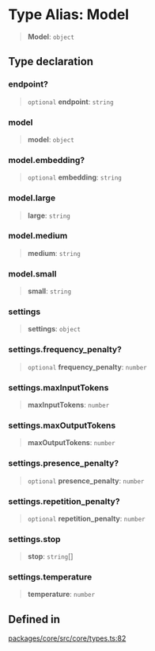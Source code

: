 # Type Alias: Model

> **Model**: `object`

## Type declaration

### endpoint?

> `optional` **endpoint**: `string`

### model

> **model**: `object`

### model.embedding?

> `optional` **embedding**: `string`

### model.large

> **large**: `string`

### model.medium

> **medium**: `string`

### model.small

> **small**: `string`

### settings

> **settings**: `object`

### settings.frequency\_penalty?

> `optional` **frequency\_penalty**: `number`

### settings.maxInputTokens

> **maxInputTokens**: `number`

### settings.maxOutputTokens

> **maxOutputTokens**: `number`

### settings.presence\_penalty?

> `optional` **presence\_penalty**: `number`

### settings.repetition\_penalty?

> `optional` **repetition\_penalty**: `number`

### settings.stop

> **stop**: `string`[]

### settings.temperature

> **temperature**: `number`

## Defined in

[packages/core/src/core/types.ts:82](https://github.com/ai16z/eliza/blob/d30d0a6e4929f1f9ad2fee78a425cc005922c069/packages/core/src/core/types.ts#L82)
